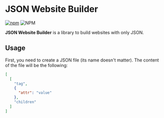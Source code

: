 # JSON Website Builder

[![npm](https://img.shields.io/npm/dm/json-website-builder?logo=npm&style=for-the-badge)](https://npm.im/json-website-builder)
![NPM](https://img.shields.io/npm/l/json-website-builder?style=for-the-badge)

**JSON Website Builder** is a library to build websites with only JSON.

## Usage

First, you need to create a JSON file (its name doesn't matter). The content of the file will be the following:

```json
[
  [
    "tag",
    {
      "attr": "value"
    },
    "children"
  ]
]
```